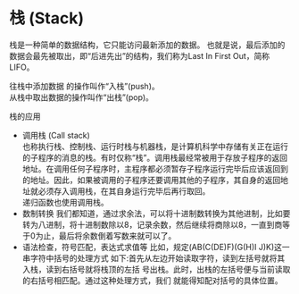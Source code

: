 # 栈 (Stack)
栈是一种简单的数据结构，它只能访问最新添加的数据。
也就是说，最后添加的数据会最先被取出，即“后进先出”的结构，我们称为Last In First Out，简称 LIFO。  

往栈中添加数据 的操作叫作“入栈”(push)。  
从栈中取出数据的操作叫作“出栈”(pop)。


栈的应用
* 调用栈 (Call stack)  
也称执行栈、控制栈、运行时栈与机器栈，是计算机科学中存储有关正在运行的子程序的消息的栈。有时仅称“栈”。调用栈最经常被用于存放子程序的返回地址。在调用任何子程序时，主程序都必须暂存子程序运行完毕后应该返回到的地址。因此，如果被调用的子程序还要调用其他的子程序，其自身的返回地址就必须存入调用栈，在其自身运行完毕后再行取回。  
递归函数也使用调用栈。
* 数制转换
我们都知道，通过求余法，可以将十进制数转换为其他进制，比如要转为八进制，将十进制数除以8，记录余数，然后继续将商除以8，一直到商等于0为止，最后将余数倒着写数来就可以了。
* 语法检查，符号匹配，表达式求值等
比如，规定(AB(C(DE)F)(G(H)I J)K)这一串字符中括号的处理方式 如下:首先从左边开始读取字符，读到左括号就将其入栈，读到右括号就将栈顶的左括 号出栈。此时，出栈的左括号便与当前读取的右括号相匹配。通过这种处理方式，我们 就能得知配对括号的具体位置。

